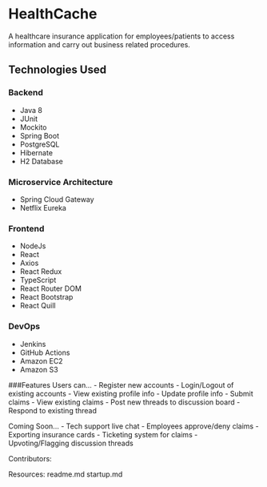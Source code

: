 # HealthCache

A healthcare insurance application for employees/patients to access information and carry out business related procedures. 

## Technologies Used

### Backend
- Java 8
- JUnit
- Mockito
- Spring Boot
- PostgreSQL
- Hibernate
- H2 Database



### Microservice Architecture
- Spring Cloud Gateway
- Netflix Eureka

### Frontend
- NodeJs
- React
- Axios
- React Redux
- TypeScript
- React Router DOM
- React Bootstrap
- React Quill

### DevOps
- Jenkins
- GitHub Actions
- Amazon EC2
- Amazon S3

###Features
Users can...
    - Register new accounts
    - Login/Logout of existing accounts
    - View existing profile info
    - Update profile info
    - Submit claims
    - View existing claims 
    - Post new threads to discussion board 
    - Respond to existing thread

Coming Soon...
    - Tech support live chat
    - Employees approve/deny claims
    - Exporting insurance cards
    - Ticketing system for claims
    - Upvoting/Flagging discussion threads


Contributors:

Resources:
readme.md
startup.md
